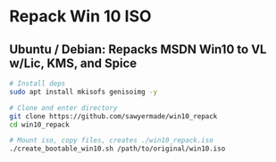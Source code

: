 # Repack Win 10 ISO
## Ubuntu / Debian: Repacks MSDN Win10 to VL w/Lic, KMS, and Spice
```bash
# Install deps
sudo apt install mkisofs genisoimg -y

# Clone and enter directory
git clone https://github.com/sawyermade/win10_repack
cd win10_repack

# Mount iso, copy files, creates ./win10_repack.iso
./create_bootable_win10.sh /path/to/original/win10.iso
```
